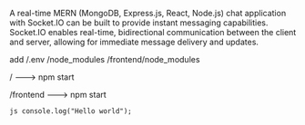 A real-time MERN (MongoDB, Express.js, React, Node.js) chat application with Socket.IO can be built to
provide instant messaging capabilities. Socket.IO enables real-time, bidirectional communication between the
client and server, allowing for immediate message delivery and updates.

add /.env
    /node_modules
    /frontend/node_modules

/ ---> npm start

/frontend ---> npm start 


```js console.log("Hello world");```
